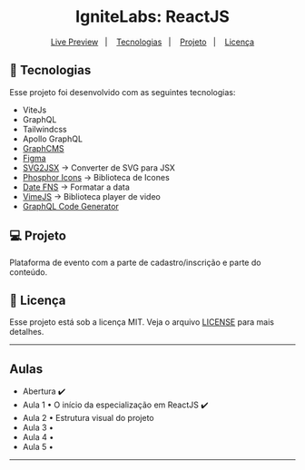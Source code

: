 <h1 align="center">
  IgniteLabs: ReactJS
</h1>

<p align="center">
  <a href="https://ignite-labs-reactjs.vercel.app/">Live Preview</a>&nbsp;&nbsp;&nbsp;|&nbsp;&nbsp;&nbsp;
  <a href="#-tecnologias">Tecnologias</a>&nbsp;&nbsp;&nbsp;|&nbsp;&nbsp;&nbsp;
  <a href="#-projeto">Projeto</a>&nbsp;&nbsp;&nbsp;|&nbsp;&nbsp;&nbsp;
  <a href="#memo-licença">Licença</a>
</p>

## 🚀 Tecnologias

Esse projeto foi desenvolvido com as seguintes tecnologias:

- ViteJs
- GraphQL
- Tailwindcss
- Apollo GraphQL
- [GraphCMS](https://app.graphcms.com/)
- [Figma](https://www.figma.com/file/plXnKvoMu7sWP5Bc5JkpDw/Plataforma-de-evento---Ignite-Lab-(Community)-(Copy)?node-id=8%3A399)
- [SVG2JSX](https://svg2jsx.com/) -> Converter de SVG para JSX
- [Phosphor Icons](https://phosphoricons.com/) -> Biblioteca de Icones
- [Date FNS](https://date-fns.org) -> Formatar a data
- [VimeJS](https://vimejs.com) -> Biblioteca player de video
- [GraphQL Code Generator](https://www.graphql-code-generator.com/)

## 💻 Projeto

Plataforma de evento com a parte de cadastro/inscrição e parte do conteúdo.

## :memo: Licença

Esse projeto está sob a licença MIT. Veja o arquivo [LICENSE](.github/LICENSE.md) para mais detalhes.

---

## Aulas

- Abertura ✔️
- Aula 1 • O início da especialização em ReactJS ✔️
- Aula 2 • Estrutura visual do projeto
- Aula 3 •
- Aula 4 •
- Aula 5 •

---

